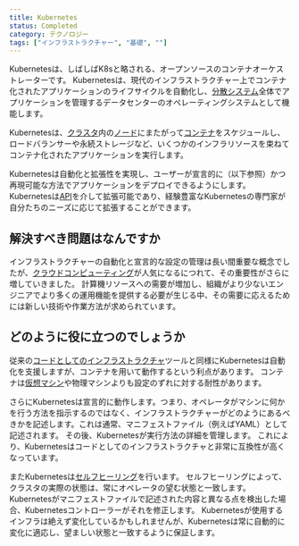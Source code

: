 ```yaml
---
title: Kubernetes
status: Completed
category: テクノロジー
tags: ["インフラストラクチャー", "基礎", ""]
---
```


Kubernetesは、しばしばK8sと略される、オープンソースのコンテナオーケストレーターです。
Kubernetesは、現代のインフラストラクチャー上でコンテナ化されたアプリケーションのライフサイクルを自動化し、[分散システム](/ja/distributed-systems/)全体でアプリケーションを管理するデータセンターのオペレーティングシステムとして機能します。

Kubernetesは、[クラスタ](/ja/cluster/)内の[ノード](/ja/nodes/)にまたがって[コンテナ](/ja/container/)をスケジュールし、ロードバランサーや永続ストレージなど、いくつかのインフラリソースを束ねてコンテナ化されたアプリケーションを実行します。

Kubernetesは自動化と拡張性を実現し、ユーザーが宣言的に（以下参照）かつ再現可能な方法でアプリケーションをデプロイできるようにします。
Kubernetesは[API](/ja/application-programming-interface/)を介して拡張可能であり、経験豊富なKubernetesの専門家が自分たちのニーズに応じて拡張することができます。

## 解決すべき問題はなんですか

インフラストラクチャーの自動化と宣言的な設定の管理は長い間重要な概念でしたが、[クラウドコンピューティング](/ja/cloud-computing/)が人気になるにつれて、その重要性がさらに増していきました。
計算機リソースへの需要が増加し、組織がより少ないエンジニアでより多くの運用機能を提供する必要が生じる中、その需要に応えるためには新しい技術や作業方法が求められています。

## どのように役に立つのでしょうか

従来の[コードとしてのインフラストラクチャ](/ja/infrastructure-as-code/)ツールと同様にKubernetesは自動化を支援しますが、コンテナを用いて動作するという利点があります。
コンテナは[仮想マシン](/ja/virtual-machine/)や物理マシンよりも設定のずれに対する耐性があります。

さらにKubernetesは宣言的に動作します。つまり、オペレータがマシンに何かを行う方法を指示するのではなく、インフラストラクチャーがどのようにあるべきかを記述します。これは通常、マニフェストファイル（例えばYAML）として記述されます。
その後、Kubernetesが実行方法の詳細を管理します。
これにより、Kubernetesはコードとしてのインフラストラクチャと非常に互換性が高くなっています。

またKubernetesは[セルフヒーリング](/ja/self-healing/)を行います。
セルフヒーリングによって、クラスタの実際の状態は、常にオペレータの望む状態と一致します。
Kubernetesがマニフェストファイルで記述された内容と異なる点を検出した場合、Kubernetesコントローラーがそれを修正します。
Kubernetesが使用するインフラは絶えず変化しているかもしれませんが、Kubernetesは常に自動的に変化に適応し、望ましい状態と一致するように保証します。
